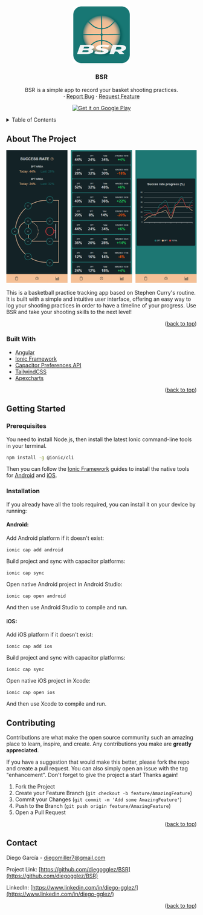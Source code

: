<a id="readme-top"></a>
<!--
*** Thanks for checking out the Best-README-Template. If you have a suggestion
*** that would make this better, please fork the repo and create a pull request
*** or simply open an issue with the tag "enhancement".
*** Don't forget to give the project a star!
*** Thanks again! Now go create something AMAZING! :D
-->



<!-- PROJECT SHIELDS -->

<!-- 
*** I'm using markdown "reference style" links for readability.
*** Reference links are enclosed in brackets [ ] instead of parentheses ( ).
*** See the bottom of this document for the declaration of the reference variables
*** for contributors-url, forks-url, etc. This is an optional, concise syntax you may use.
*** https://www.markdownguide.org/basic-syntax/#reference-style-links

[![Contributors][contributors-shield]][contributors-url]
[![Forks][forks-shield]][forks-url]
[![Stargazers][stars-shield]][stars-url]
[![Issues][issues-shield]][issues-url]
[![MIT License][license-shield]][license-url]
[![LinkedIn][linkedin-shield]][linkedin-url] -->



<!-- PROJECT LOGO -->
<br />
<div align="center">
  <a href="https://github.com/diegogglez/BSR">
    <img src="readme-imgs/app-logo.png" alt="Logo" width="150" height="150">
  </a>

<h3 align="center">BSR</h3>

  <p align="center">
    BSR is a simple app to record your basket shooting practices.
    <br />
    ·
    <a href="https://github.com/diegogglez/BSR/issues">Report Bug</a>
    ·
    <a href="https://github.com/diegogglez/BSR/issues">Request Feature</a>
  </p>
</div>

<div align="center">
  
  <a href="">[<img alt="Get it on Google Play" height="80" src="https://play.google.com/intl/en_us/badges/images/generic/en_badge_web_generic.png">](https://play.google.com/store/apps/details?id=com.bsr.basket)</a>
  
</div>




<!-- TABLE OF CONTENTS -->
<details>
  <summary>Table of Contents</summary>
  <ol>
    <li>
      <a href="#about-the-project">About The Project</a>
      <ul>
        <li><a href="#built-with">Built With</a></li>
      </ul>
    </li>
    <li>
      <a href="#getting-started">Getting Started</a>
      <ul>
        <li><a href="#prerequisites">Prerequisites</a></li>
        <li><a href="#installation">Installation</a></li>
      </ul>
    </li>
    <li><a href="#contributing">Contributing</a></li>
    <li><a href="#contact">Contact</a></li>
  </ol>
</details>



<!-- ABOUT THE PROJECT -->
## About The Project

[![Product Name Screen Shot][product-screenshot]](https://github.com/diegogglez/BSR)

This is a basketball practice tracking app based on Stephen Curry's routine. It is built with a simple and intuitive user interface, offering an easy way to log your shooting practices in order to have a timeline of your progress. Use BSR and take your shooting skills to the next level!

<p align="right">(<a href="#readme-top">back to top</a>)</p>



### Built With

* [Angular][Angular-url]
* [Ionic Framework][IonicFramework-url]
* [Capacitor Preferences API][Capacitor-preferences-url]
* [TailwindCSS][Tailwindcss-url]
* [Apexcharts][Apexcharts-url]

<p align="right">(<a href="#readme-top">back to top</a>)</p>



<!-- GETTING STARTED -->
## Getting Started

### Prerequisites

You need to install Node.js, then install the latest Ionic command-line tools in your terminal.
  ```sh
  npm install -g @ionic/cli
  ```
  
 Then you can follow the [Ionic Framework](https://ionicframework.com/) guides to install the native tools for [Android](https://ionicframework.com/docs/developing/android) and [iOS](https://ionicframework.com/docs/developing/ios).
 

### Installation


 If you already have all the tools required, you can install it on your device by running:
 
 #### Android:
 Add Android platform if it doesn't exist:
  ```
  ionic cap add android
  ```
  Build project and sync with capacitor platforms:
  ```
  ionic cap sync
  ```
  Open native Android project in Android Studio:
  ```
  ionic cap open android
  ```
 And then use Android Studio to compile and run.
 
 #### iOS:
 Add iOS platform if it doesn't exist:
  ```
  ionic cap add ios
  ```
  Build project and sync with capacitor platforms:
  ```
  ionic cap sync
  ```
  Open native iOS project in Xcode:
  ```
  ionic cap open ios
  ```
  And then use Xcode to compile and run.

<!-- CONTRIBUTING -->
## Contributing

Contributions are what make the open source community such an amazing place to learn, inspire, and create. Any contributions you make are **greatly appreciated**.

If you have a suggestion that would make this better, please fork the repo and create a pull request. You can also simply open an issue with the tag "enhancement".
Don't forget to give the project a star! Thanks again!

1. Fork the Project
2. Create your Feature Branch (`git checkout -b feature/AmazingFeature`)
3. Commit your Changes (`git commit -m 'Add some AmazingFeature'`)
4. Push to the Branch (`git push origin feature/AmazingFeature`)
5. Open a Pull Request

<p align="right">(<a href="#readme-top">back to top</a>)</p>

<!-- CONTACT -->
## Contact

Diego García - diegomiller7@gmail.com

Project Link: [https://github.com/diegogglez/BSR](https://github.com/diegogglez/BSR)

LinkedIn: [https://www.linkedin.com/in/diego-gglez/](https://www.linkedin.com/in/diego-gglez/)

<p align="right">(<a href="#readme-top">back to top</a>)</p>



<!-- MARKDOWN LINKS & IMAGES -->
<!-- https://www.markdownguide.org/basic-syntax/#reference-style-links -->

[product-screenshot]: readme-imgs/screenshots.png
[Angular-url]: https://angular.io/
[Tailwindcss-url]: https://tailwindcss.com/
[Capacitor-preferences-url]: https://capacitorjs.com/docs/apis/preferences
[IonicFramework-url]: https://ionicframework.com/
[Apexcharts-url]: https://apexcharts.com/

